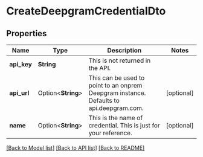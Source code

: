 # CreateDeepgramCredentialDto

## Properties

Name | Type | Description | Notes
------------ | ------------- | ------------- | -------------
**api_key** | **String** | This is not returned in the API. | 
**api_url** | Option<**String**> | This can be used to point to an onprem Deepgram instance. Defaults to api.deepgram.com. | [optional]
**name** | Option<**String**> | This is the name of credential. This is just for your reference. | [optional]

[[Back to Model list]](../README.md#documentation-for-models) [[Back to API list]](../README.md#documentation-for-api-endpoints) [[Back to README]](../README.md)


